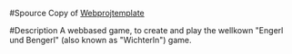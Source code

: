 #Spource
Copy of [Webprojtemplate](https://github.com/sermunar/webprojtemplate.git)

#Description
A webbased game, to create and play the wellkown "Engerl und Bengerl" (also known as "Wichterln") game.
